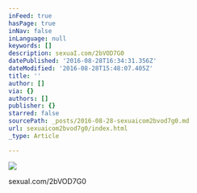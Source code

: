 ```yaml
---
inFeed: true
hasPage: true
inNav: false
inLanguage: null
keywords: []
description: sexuaI.com/2bVOD7G0
datePublished: '2016-08-28T16:34:31.356Z'
dateModified: '2016-08-28T15:48:07.405Z'
title: ''
author: []
via: {}
authors: []
publisher: {}
starred: false
sourcePath: _posts/2016-08-28-sexuaicom2bvod7g0.md
url: sexuaicom2bvod7g0/index.html
_type: Article

---
```

![](https://the-grid-user-content.s3-us-west-2.amazonaws.com/e73cbf2b-493d-4438-b0f8-b56aa94effa3.jpg)

sexuaI.com/2bVOD7G0